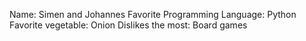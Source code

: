 Name: Simen and Johannes
Favorite Programming Language: Python
Favorite vegetable: Onion
Dislikes the most: Board games